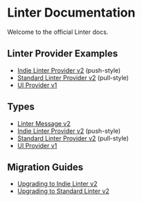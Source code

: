 # Linter Documentation

Welcome to the official Linter docs.

## Linter Provider Examples

*   [Indie Linter Provider v2](examples/indie-linter-v2.md) (push-style)
*   [Standard Linter Provider v2](examples/standard-linter-v2.md) (pull-style)
*   [UI Provider v1](examples/ui-provider-v1.md)

## Types

*   [Linter Message v2](types/linter-message-v2.md)
*   [Indie Linter Provider v2](types/indie-linter-v2.md) (push-style)
*   [Standard Linter Provider v2](types/standard-linter-v2.md) (pull-style)
*   [UI Provider v1](types/ui-provider-v1.md)

## Migration Guides

*   [Upgrading to Indie Linter v2](guides/upgrading-to-indie-linter-v2.md)
*   [Upgrading to Standard Linter v2](guides/upgrading-to-standard-linter-v2.md)
